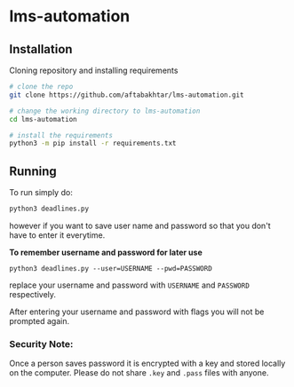 # lms-automation



## Installation

Cloning repository and installing requirements

```bash
# clone the repo
git clone https://github.com/aftabakhtar/lms-automation.git

# change the working directory to lms-automation
cd lms-automation

# install the requirements
python3 -m pip install -r requirements.txt
```



## Running

To run simply do:

```bash
python3 deadlines.py
```

however if you want to save user name and password so that you don't have to enter it everytime. 

**To remember username and password for later use**

```
python3 deadlines.py --user=USERNAME --pwd=PASSWORD
```

replace your username and password with `USERNAME` and `PASSWORD` respectively.

After entering your username and password with flags you will not be prompted again.



### Security Note:

Once a person saves password it is encrypted with a key and stored locally on the computer. Please do not share `.key` and `.pass` files with anyone.